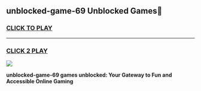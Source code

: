 
## unblocked-game-69 Unblocked Games👋
<h3>
<a href="https://news.freeplayer.one?title=unblocked-game-69&ref=16F">CLICK TO PLAY</a></h3>
<hr>

<h3>
<a href="https://news.freeplayer.one?title=unblocked-game-69&ref=16F">CLICK 2 PLAY</a>
  
</h3>

<a href="https://news.freeplayer.one?title=unblocked-game-69&ref=16F/"><img src="https://clearcache.store/games.png"></a>


**unblocked-game-69 games unblocked: Your Gateway to Fun and Accessible Online Gaming**
